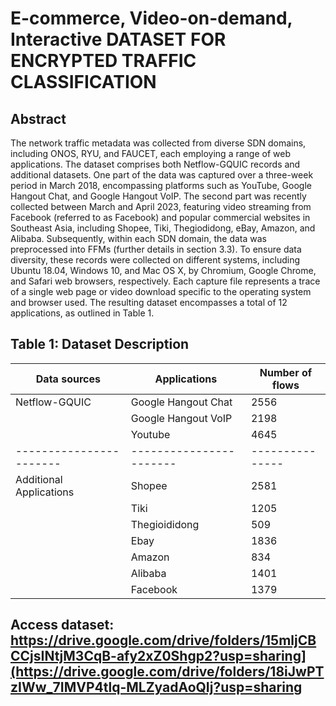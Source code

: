 # E-commerce, Video-on-demand, Interactive DATASET FOR ENCRYPTED TRAFFIC CLASSIFICATION
## Abstract

The network traffic metadata was collected from diverse SDN domains, including ONOS, RYU, and FAUCET, each employing a range of web applications. The dataset comprises both Netflow-GQUIC records and additional datasets. One part of the data was captured over a three-week period in March 2018, encompassing platforms such as YouTube, Google Hangout Chat, and Google Hangout VoIP. The second part was recently collected between March and April 2023, featuring video streaming from Facebook (referred to as Facebook) and popular commercial websites in Southeast Asia, including Shopee, Tiki, Thegiodidong, eBay, Amazon, and Alibaba. Subsequently, within each SDN domain, the data was preprocessed into FFMs (further details in section 3.3). To ensure data diversity, these records were collected on different systems, including Ubuntu 18.04, Windows 10, and Mac OS X, by Chromium, Google Chrome, and Safari web browsers, respectively. Each capture file represents a trace of a single web page or video download specific to the operating system
and browser used. The resulting dataset encompasses a total of 12 applications, as outlined in Table 1.

## Table 1: Dataset Description
| Data sources           | Applications           | Number of flows |
| -----------------------| -----------------------| --------------- |
| Netflow-GQUIC          | Google Hangout Chat    | 2556            |
|                        | Google Hangout VoIP    | 2198            |
|                        | Youtube                | 4645            |
| -----------------------| -----------------------| --------------- |
| Additional Applications| Shopee                 | 2581            |
|                        | Tiki                   | 1205            |
|                        | Thegioididong          | 509             |
|                        | Ebay                   | 1836            |
|                        | Amazon                 | 834             |
|                        | Alibaba                | 1401            |
|                        | Facebook               | 1379            |

## Access dataset: https://drive.google.com/drive/folders/15mljCBCCjsINtjM3CqB-afy2xZ0Shgp2?usp=sharing](https://drive.google.com/drive/folders/18iJwPTzIWw_7IMVP4tlq-MLZyadAoQIj?usp=sharing
